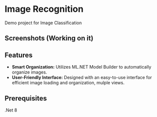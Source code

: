 # Image Recognition

Demo project for Image Classification

## Screenshots (Working on it)


## Features

- **Smart Organization:** Utilizes ML.NET Model Builder to automatically organize images.
- **User-Friendly Interface:** Designed with an easy-to-use interface for efficient image loading and organization, mulple views.

## Prerequisites

.Net 8
